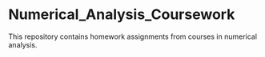 # Numerical_Analysis_Coursework
This repository contains homework assignments from courses in numerical analysis.
